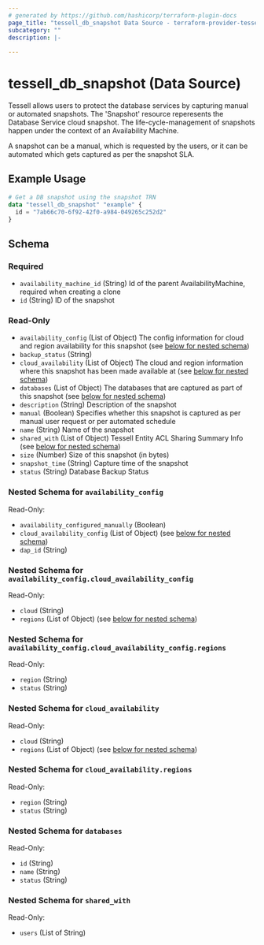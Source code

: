 ```yaml
---
# generated by https://github.com/hashicorp/terraform-plugin-docs
page_title: "tessell_db_snapshot Data Source - terraform-provider-tessell"
subcategory: ""
description: |-
  
---
```


# tessell_db_snapshot (Data Source)

Tessell allows users to protect the database services by capturing manual or automated snapshots. The 'Snapshot' resource reperesents the Database Service cloud snapshot. The life-cycle-management of snapshots happen under the context of an Availability Machine.

A snapshot can be a manual, which is requested by the users, or it can be automated which gets captured as per the snapshot SLA.

## Example Usage

```terraform
# Get a DB snapshot using the snapshot TRN
data "tessell_db_snapshot" "example" {
  id = "7ab66c70-6f92-42f0-a984-049265c252d2"
}
```

<!-- schema generated by tfplugindocs -->
## Schema

### Required

- `availability_machine_id` (String) Id of the parent AvailabilityMachine, required when creating a clone
- `id` (String) ID of the snapshot

### Read-Only

- `availability_config` (List of Object) The config information for cloud and region availability for this snapshot (see [below for nested schema](#nestedatt--availability_config))
- `backup_status` (String)
- `cloud_availability` (List of Object) The cloud and region information where this snapshot has been made available at (see [below for nested schema](#nestedatt--cloud_availability))
- `databases` (List of Object) The databases that are captured as part of this snapshot (see [below for nested schema](#nestedatt--databases))
- `description` (String) Description of the snapshot
- `manual` (Boolean) Specifies whether this snapshot is captured as per manual user request or per automated schedule
- `name` (String) Name of the snapshot
- `shared_with` (List of Object) Tessell Entity ACL Sharing Summary Info (see [below for nested schema](#nestedatt--shared_with))
- `size` (Number) Size of this snapshot (in bytes)
- `snapshot_time` (String) Capture time of the snapshot
- `status` (String) Database Backup Status

<a id="nestedatt--availability_config"></a>
### Nested Schema for `availability_config`

Read-Only:

- `availability_configured_manually` (Boolean)
- `cloud_availability_config` (List of Object) (see [below for nested schema](#nestedobjatt--availability_config--cloud_availability_config))
- `dap_id` (String)

<a id="nestedobjatt--availability_config--cloud_availability_config"></a>
### Nested Schema for `availability_config.cloud_availability_config`

Read-Only:

- `cloud` (String)
- `regions` (List of Object) (see [below for nested schema](#nestedobjatt--availability_config--cloud_availability_config--regions))

<a id="nestedobjatt--availability_config--cloud_availability_config--regions"></a>
### Nested Schema for `availability_config.cloud_availability_config.regions`

Read-Only:

- `region` (String)
- `status` (String)




<a id="nestedatt--cloud_availability"></a>
### Nested Schema for `cloud_availability`

Read-Only:

- `cloud` (String)
- `regions` (List of Object) (see [below for nested schema](#nestedobjatt--cloud_availability--regions))

<a id="nestedobjatt--cloud_availability--regions"></a>
### Nested Schema for `cloud_availability.regions`

Read-Only:

- `region` (String)
- `status` (String)



<a id="nestedatt--databases"></a>
### Nested Schema for `databases`

Read-Only:

- `id` (String)
- `name` (String)
- `status` (String)


<a id="nestedatt--shared_with"></a>
### Nested Schema for `shared_with`

Read-Only:

- `users` (List of String)


